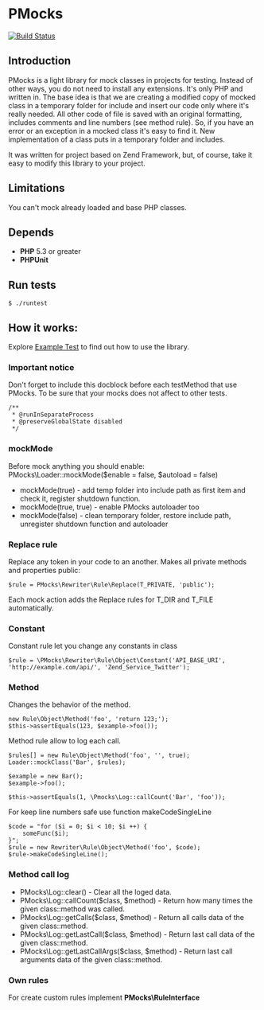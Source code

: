 # PMocks

[![Build Status](https://travis-ci.org/psmokotnin/PMocks.svg?branch=master)](https://travis-ci.org/psmokotnin/PMocks)

## Introduction

PMocks is a light library for mock classes in projects for testing.
Instead of other ways, you do not need to install any extensions. It's only PHP and written in.
The base idea is that we are creating a modified copy of mocked class in a temporary folder for include and insert our code only where it's really needed.
All other code of file is saved with an original formatting, includes comments and line numbers (see method rule).
So, if you have an error or an exception in a mocked class it's easy to find it.
New implementation of a class puts in a temporary folder and includes.

It was written for project based on Zend Framework, but, of course, take it easy to modify this library to your project.

## Limitations
You can't mock already loaded and base PHP classes.

## Depends
- **PHP** 5.3 or greater
- **PHPUnit** 
    

## Run tests
```
$ ./runtest
```

## How it works:

Explore [Example Test](tests/Test.php) to find out how to use the library.

### Important notice

Don't forget to include this docblock before each testMethod that use PMocks. To be sure that your mocks does not affect to other tests.
```
/**
 * @runInSeparateProcess
 * @preserveGlobalState disabled
 */
```

### mockMode

Before mock anything you should enable:
PMocks\Loader::mockMode($enable = false, $autoload = false)

* mockMode(true) - add temp folder into include path as first item and check it, register shutdown function.
* mockMode(true, true) - enable PMocks autoloader too
* mockMode(false) - clean temporary folder, restore include path, unregister shutdown function and autoloader

### Replace rule

Replace any token in your code to an another.
Makes all private methods and properties public:
```
$rule = PMocks\Rewriter\Rule\Replace(T_PRIVATE, 'public');
```

Each mock action adds the Replace rules for T_DIR and T_FILE automatically.

### Constant

Constant rule let you change any constants in class
```
$rule = \PMocks\Rewriter\Rule\Object\Constant('API_BASE_URI', 'http://example.com/api/', 'Zend_Service_Twitter');
```

### Method

Changes the behavior of the method.
```
new Rule\Object\Method('foo', 'return 123;');
$this->assertEquals(123, $example->foo());
```

Method rule allow to log each call.
```
$rules[] = new Rule\Object\Method('foo', '', true);
Loader::mockClass('Bar', $rules);

$example = new Bar();
$example->foo();

$this->assertEquals(1, \Pmocks\Log::callCount('Bar', 'foo'));
```

For keep line numbers safe use function makeCodeSingleLine
```
$code = "for ($i = 0; $i < 10; $i ++) {
    someFunc($i);
}";
$rule = new Rewriter\Rule\Object\Method('foo', $code);
$rule->makeCodeSingleLine();
```

### Method call log

* PMocks\Log::clear() - Clear all the loged data.
* PMocks\Log::callCount($class, $method) - Return how many times the given class::method was called.
* PMocks\Log::getCalls($class, $method) - Return all calls data of the given class::method.
* PMocks\Log::getLastCall($class, $method) - Return last call data of the given class::method.
* PMocks\Log::getLastCallArgs($class, $method) - Return last call arguments data of the given class::method.

### Own rules

For create custom rules implement **PMocks\RuleInterface**
